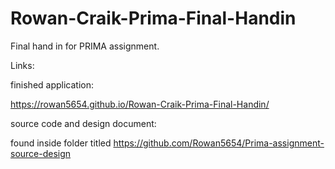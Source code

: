 # Rowan-Craik-Prima-Final-Handin
Final hand in for PRIMA assignment.

Links:

finished application:

https://rowan5654.github.io/Rowan-Craik-Prima-Final-Handin/

source code and design document:

found inside folder titled https://github.com/Rowan5654/Prima-assignment-source-design
